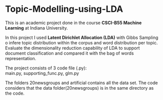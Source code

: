 # Topic-Modelling-using-LDA
This is an academic project done in the course **CSCI-B55 Machine Learning** at Indiana University.

In this project I used **Latent Dirichlet Allocation (LDA)** with Gibbs Sampling o infere topic distribution within the corpus and word distribution per topic. Evaluate the dimensionality reduction capability of LDA to support document classification and compared it with the bag of words representation.

The project consists of 3 code file (.py):\
main.py, supporting_func.py, glm.py

The folders 20newsgroups and artificial contains all the data set. The code considers that the data folder(20newsgroups) is in the same 
directory as the code. 
